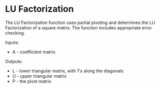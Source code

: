 # LU Factorization

The LU Factorization function uses partial pivoting and determines the LU Factorization of a square matrix. The function includes appropriate error checking.

Inputs:
* A - coefficient matrix

Outputs:
* L - lower triangular matrix, with 1's along the diagonals
* U - upper triangular matrix
* P - the pivot matrix
